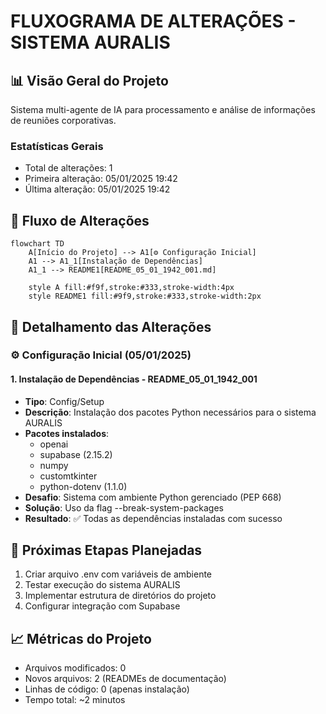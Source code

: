 # FLUXOGRAMA DE ALTERAÇÕES - SISTEMA AURALIS

## 📊 Visão Geral do Projeto
Sistema multi-agente de IA para processamento e análise de informações de reuniões corporativas.

### Estatísticas Gerais
- Total de alterações: 1
- Primeira alteração: 05/01/2025 19:42
- Última alteração: 05/01/2025 19:42

## 🔄 Fluxo de Alterações

```mermaid
flowchart TD
    A[Início do Projeto] --> A1[⚙️ Configuração Inicial]
    A1 --> A1_1[Instalação de Dependências]
    A1_1 --> README1[README_05_01_1942_001.md]
    
    style A fill:#f9f,stroke:#333,stroke-width:4px
    style README1 fill:#9f9,stroke:#333,stroke-width:2px
```

## 📝 Detalhamento das Alterações

### ⚙️ Configuração Inicial (05/01/2025)

#### 1. Instalação de Dependências - README_05_01_1942_001
- **Tipo**: Config/Setup
- **Descrição**: Instalação dos pacotes Python necessários para o sistema AURALIS
- **Pacotes instalados**: 
  - openai
  - supabase (2.15.2)
  - numpy
  - customtkinter
  - python-dotenv (1.1.0)
- **Desafio**: Sistema com ambiente Python gerenciado (PEP 668)
- **Solução**: Uso da flag --break-system-packages
- **Resultado**: ✅ Todas as dependências instaladas com sucesso

## 🎯 Próximas Etapas Planejadas
1. Criar arquivo .env com variáveis de ambiente
2. Testar execução do sistema AURALIS
3. Implementar estrutura de diretórios do projeto
4. Configurar integração com Supabase

## 📈 Métricas do Projeto
- Arquivos modificados: 0
- Novos arquivos: 2 (READMEs de documentação)
- Linhas de código: 0 (apenas instalação)
- Tempo total: ~2 minutos
